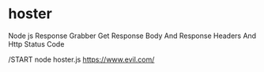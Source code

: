 # hoster


Node js Response Grabber Get Response Body And Response Headers And Http Status Code 

/START node hoster.js https://www.evil.com/
